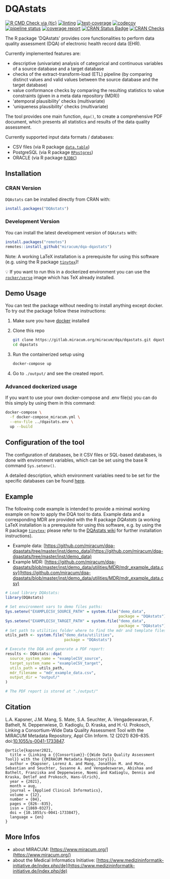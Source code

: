 # DQAstats

<!-- badges: start -->
[![R CMD Check via {tic}](https://github.com/miracum/dqa-dqastats/workflows/R%20CMD%20Check%20via%20{tic}/badge.svg?branch=master)](https://github.com/miracum/dqa-dqastats/actions)
[![linting](https://github.com/miracum/dqa-dqastats/workflows/lint/badge.svg?branch=master)](https://github.com/miracum/dqa-dqastats/actions)
[![test-coverage](https://github.com/miracum/dqa-dqastats/workflows/test-coverage/badge.svg?branch=master)](https://github.com/miracum/dqa-dqastats/actions)
[![codecov](https://codecov.io/gh/miracum/dqa-dqastats/branch/master/graph/badge.svg)](https://app.codecov.io/gh/miracum/dqa-dqastats)
[![pipeline status](https://gitlab.miracum.org/miracum/dqa/dqastats/badges/master/pipeline.svg)](https://gitlab.miracum.org/miracum/dqa/dqastats/-/commits/master)
[![coverage report](https://gitlab.miracum.org/miracum/dqa/dqastats/badges/master/coverage.svg)](https://gitlab.miracum.org/miracum/dqa/dqastats/-/commits/master)
[![CRAN Status Badge](https://www.r-pkg.org/badges/version-ago/DQAstats)](https://cran.r-project.org/package=DQAstats)
[![CRAN Checks](https://cranchecks.info/badges/worst/DQAstats)](https://cran.r-project.org/web/checks/check_results_DQAstats.html)
<!-- badges: end -->

The R package 'DQAstats' provides core functionalities to perform data quality assessment (DQA) of electronic health record data (EHR).  

Currently implemented features are:  

* descriptive (univariate) analysis of categorical and continuous variables of a source database and a target database
* checks of the extract-transform-load (ETL) pipeline (by comparing distinct values and valid values between the source database and the target database)  
* value conformance checks by comparing the resulting statistics to value constraints (given in a meta data repository (MDR))  
* 'atemporal plausibility' checks (multivariate)  
* 'uniqueness plausibility' checks (multivariate)  

The tool provides one main function, `dqa()`, to create a comprehensive PDF document, which presents all statistics and results of the data quality assessment.

Currently supported input data formats / databases:  

* CSV files (via R package [`data.table`](https://cran.r-project.org/package=data.table))  
* PostgreSQL (via R package [`RPostgres`](https://cran.r-project.org/package=RPostgres))  
* ORACLE (via R package [`RJDBC`](https://cran.r-project.org/package=RJDBC))  

## Installation

### CRAN Version

`DQAstats` can be installed directly from CRAN with:

``` r
install.packages("DQAstats")
```

### Development Version

You can install the latest development version of `DQAstats` with:

``` r
install.packages("remotes")
remotes::install_github("miracum/dqa-dqastats")
```

Note: A working LaTeX installation is a prerequisite for using this software (e.g. using the R package [`tinytex`](https://yihui.org/tinytex/))!

:bulb: If you want to run this in a dockerized environment you can use the [`rocker/verse`](https://hub.docker.com/r/rocker/verse/) image which has TeX already installed.

## Demo Usage

You can test the package without needing to install anything except docker. To try out the package follow these instructions:

1. Make sure you have [docker](https://docs.docker.com/get-docker/) installed
2. Clone this repo

    ```bash
    git clone https://gitlab.miracum.org/miracum/dqa/dqastats.git dqastats
    cd dqastats
    ```

3. Run the containerized setup using

    ```bash
    docker-compose up
    ```

4. Go to `./output/` and see the created report.

### Advanced dockerized usage

If you want to use your own docker-compose and .env file(s) you can do this simply by using them in this command:

```bash
docker-compose \
  -f docker-compose_miracum.yml \
  --env-file ../dqastats.env \
  up --build
```

## Configuration of the tool

The configuration of databases, be it CSV files or SQL-based databases, is done with environment variables, which can be set using the base R command `Sys.setenv()`.

A detailed description, which environment variables need to be set for the specific databases can be found [here](https://github.com/miracum/misc-dizutils/blob/master/README.md).

## Example

The following code example is intended to provide a minimal working example on how to apply the DQA tool to data. Example data and a corresponding MDR are provided with the R package *DQAstats* (a working LaTeX installation is a prerequisite for using this software, e.g. by using the R package [`tinytex`](https://yihui.org/tinytex/); please refer to the [DQAstats wiki](https://github.com/miracum/dqa-dqastats/wiki/Installation) for further installation instructions).  

* Example data: [https://github.com/miracum/dqa-dqastats/tree/master/inst/demo_data](https://github.com/miracum/dqa-dqastats/tree/master/inst/demo_data)  
* Example MDR: [https://github.com/miracum/dqa-dqastats/blob/master/inst/demo_data/utilities/MDR/mdr_example_data.csv](https://github.com/miracum/dqa-dqastats/blob/master/inst/demo_data/utilities/MDR/mdr_example_data.csv)  

```r
# Load library DQAstats:
library(DQAstats)

# Set environment vars to demo files paths:
Sys.setenv("EXAMPLECSV_SOURCE_PATH" = system.file("demo_data",
                                                  package = "DQAstats"))
Sys.setenv("EXAMPLECSV_TARGET_PATH" = system.file("demo_data",
                                                  package = "DQAstats"))
# Set path to utilities folder where to find the mdr and template files:
utils_path <- system.file("demo_data/utilities",
                          package = "DQAstats")

# Execute the DQA and generate a PDF report:
results <- DQAstats::dqa(
  source_system_name = "exampleCSV_source",
  target_system_name = "exampleCSV_target",
  utils_path = utils_path,
  mdr_filename = "mdr_example_data.csv",
  output_dir = "output/"
)

# The PDF report is stored at "./output/"
```

## Citation

L.A. Kapsner, J.M. Mang, S. Mate, S.A. Seuchter, A. Vengadeswaran, F. Bathelt, N. Deppenwiese, D. Kadioglu, D. Kraska, and H.-U. Prokosch, Linking a Consortium-Wide Data Quality Assessment Tool with the MIRACUM Metadata Repository, Appl Clin Inform. 12 (2021) 826–835. doi:[10.1055/s-0041-1733847](https://www.thieme-connect.com/products/ejournals/abstract/10.1055/s-0041-1733847).

```
@article{kapsner2021,
  title = {Linking a {{Consortium}}-{{Wide Data Quality Assessment Tool}} with the {{MIRACUM Metadata Repository}}},
  author = {Kapsner, Lorenz A. and Mang, Jonathan M. and Mate, Sebastian and Seuchter, Susanne A. and Vengadeswaran, Abishaa and Bathelt, Franziska and Deppenwiese, Noemi and Kadioglu, Dennis and Kraska, Detlef and Prokosch, Hans-Ulrich},
  year = {2021},
  month = aug,
  journal = {Applied Clinical Informatics},
  volume = {12},
  number = {04},
  pages = {826--835},
  issn = {1869-0327},
  doi = {10.1055/s-0041-1733847},
  language = {en}
}
```

## More Infos

* about MIRACUM: [https://www.miracum.org/](https://www.miracum.org/)
* about the Medical Informatics Initiative: [https://www.medizininformatik-initiative.de/index.php/de](https://www.medizininformatik-initiative.de/index.php/de)
